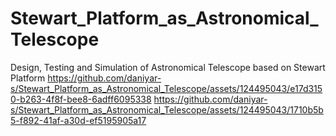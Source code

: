 # Stewart_Platform_as_Astronomical_Telescope
Design, Testing and Simulation of Astronomical Telescope based on Stewart Platform
https://github.com/daniyar-s/Stewart_Platform_as_Astronomical_Telescope/assets/124495043/e17d3150-b263-4f8f-bee8-6adff6095338 
https://github.com/daniyar-s/Stewart_Platform_as_Astronomical_Telescope/assets/124495043/1710b5b5-f892-41af-a30d-ef5195905a17



